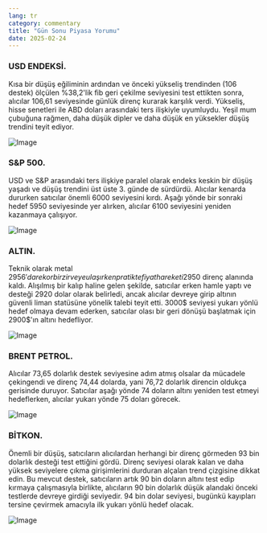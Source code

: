 ```yaml
---
lang: tr
category: commentary
title: "Gün Sonu Piyasa Yorumu"
date: 2025-02-24
---
```


### USD ENDEKSİ.

Kısa bir düşüş eğiliminin ardından ve önceki yükseliş trendinden (106 destek) ölçülen %38,2'lik fib geri çekilme seviyesini test ettikten sonra, alıcılar 106,61 seviyesinde günlük direnç kurarak karşılık verdi. Yükseliş, hisse senetleri ile ABD doları arasındaki ters ilişkiyle uyumluydu. Yeşil mum çubuğuna rağmen, daha düşük dipler ve daha düşük en yüksekler düşüş trendini teyit ediyor.

![Image](https://markleighedu.github.io/img/Feb-2025/24-Feb-2025/usdindex.jpg)

### S&P 500.

USD ve S&P arasındaki ters ilişkiye paralel olarak endeks keskin bir düşüş yaşadı ve düşüş trendini üst üste 3. günde de sürdürdü. Alıcılar kenarda dururken satıcılar önemli 6000 seviyesini kırdı. Aşağı yönde bir sonraki hedef 5950 seviyesinde yer alırken, alıcılar 6100 seviyesini yeniden kazanmaya çalışıyor.

![Image](https://markleighedu.github.io/img/Feb-2025/24-Feb-2025/sp500.jpg)

### ALTIN.

Teknik olarak metal 2956$'da rekor bir zirveye ulaşırken pratikte fiyat hareketi 2950$ direnç alanında kaldı. Alışılmış bir kalıp haline gelen şekilde, satıcılar erken hamle yaptı ve desteği 2920 dolar olarak belirledi, ancak alıcılar devreye girip altının güvenli liman statüsüne yönelik talebi teyit etti. 3000$ seviyesi yukarı yönlü hedef olmaya devam ederken, satıcılar olası bir geri dönüşü başlatmak için 2900$'ın altını hedefliyor.

![Image](https://markleighedu.github.io/img/Feb-2025/24-Feb-2025/gold.jpg)

### BRENT PETROL.

Alıcılar 73,65 dolarlık destek seviyesine adım atmış olsalar da mücadele çekingendi ve direnç 74,44 dolarda, yani 76,72 dolarlık direncin oldukça gerisinde duruyor. Satıcılar aşağı yönde 74 doların altını yeniden test etmeyi hedeflerken, alıcılar yukarı yönde 75 doları görecek.

![Image](https://markleighedu.github.io/img/Feb-2025/24-Feb-2025/brentoil.jpg)

### BİTKON.

Önemli bir düşüş, satıcıların alıcılardan herhangi bir direnç görmeden 93 bin dolarlık desteği test ettiğini gördü. Direnç seviyesi olarak kalan ve daha yüksek seviyelere çıkma girişimlerini durduran alçalan trend çizgisine dikkat edin. Bu mevcut destek, satıcıların artık 90 bin doların altını test edip kırmaya çalışmasıyla birlikte, alıcıların 90 bin dolarlık düşük alandaki önceki testlerde devreye girdiği seviyedir. 94 bin dolar seviyesi, bugünkü kayıpları tersine çevirmek amacıyla ilk yukarı yönlü hedef olacak.

![Image](https://markleighedu.github.io/img/Feb-2025/24-Feb-2025/bitcoin.jpg)

